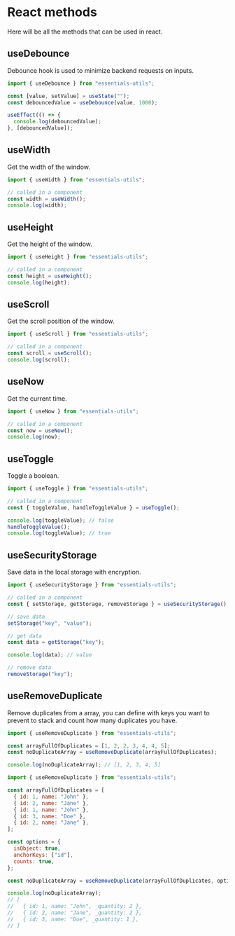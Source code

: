 # React methods

Here will be all the methods that can be used in react.

## useDebounce

Debounce hook is used to minimize backend requests on inputs.

```js
import { useDebounce } from "essentials-utils";

const [value, setValue] = useState("");
const debouncedValue = useDebounce(value, 1000);

useEffect(() => {
  console.log(debouncedValue);
}, [debouncedValue]);
```

## useWidth

Get the width of the window.

```js
import { useWidth } from "essentials-utils";

// called in a component
const width = useWidth();
console.log(width);
```

## useHeight

Get the height of the window.

```js
import { useHeight } from "essentials-utils";

// called in a component
const height = useHeight();
console.log(height);
```

## useScroll

Get the scroll position of the window.

```js
import { useScroll } from "essentials-utils";

// called in a component
const scroll = useScroll();
console.log(scroll);
```

## useNow

Get the current time.

```js
import { useNow } from "essentials-utils";

// called in a component
const now = useNow();
console.log(now);
```

## useToggle

Toggle a boolean.

```js
import { useToggle } from "essentials-utils";

// called in a component
const { toggleValue, handleToggleValue } = useToggle();

console.log(toggleValue); // false
handleToggleValue();
console.log(toggleValue); // true
```

## useSecurityStorage

Save data in the local storage with encryption.

```js
import { useSecurityStorage } from "essentials-utils";

// called in a component
const { setStorage, getStorage, removeStorage } = useSecurityStorage();

// save data
setStorage("key", "value");

// get data
const data = getStorage("key");

console.log(data); // value

// remove data
removeStorage("key");
```

## useRemoveDuplicate

Remove duplicates from a array, you can define with keys you want to prevent to stack and count how many duplicates you have.

```js
import { useRemoveDuplicate } from "essentials-utils";

const arrayFullOfDuplicates = [1, 2, 2, 3, 4, 4, 5];
const noDuplicateArray = useRemoveDuplicate(arrayFullOfDuplicates);

console.log(noDuplicateArray); // [1, 2, 3, 4, 5]
```

```js
import { useRemoveDuplicate } from "essentials-utils";

const arrayFullOfDuplicates = [
  { id: 1, name: "John" },
  { id: 2, name: "Jane" },
  { id: 1, name: "John" },
  { id: 3, name: "Doe" },
  { id: 2, name: "Jane" },
];

const options = {
  isObject: true,
  anchorKeys: ["id"],
  counts: true,
};

const noDuplicateArray = useRemoveDuplicate(arrayFullOfDuplicates, options);

console.log(noDuplicateArray);
// [
//   { id: 1, name: "John", _quantity: 2 },
//   { id: 2, name: "Jane", _quantity: 2 },
//   { id: 3, name: "Doe", _quantity: 1 },
// ]
```
